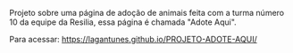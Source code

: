 Projeto sobre uma página de adoção de animais feita com a turma número 10 da equipe da Resilia, essa página é chamada "Adote Aqui".

Para acessar:  https://lagantunes.github.io/PROJETO-ADOTE-AQUI/
